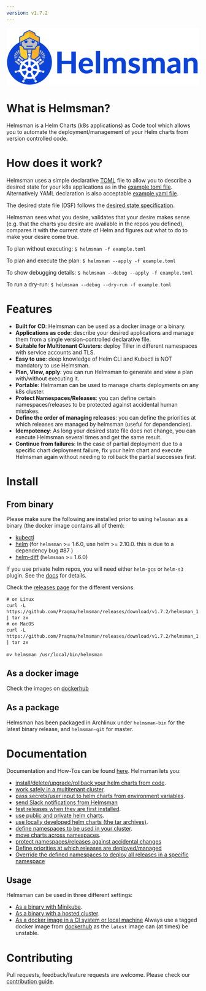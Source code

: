 ```yaml
---
version: v1.7.2
---
```


![helmsman-logo](docs/images/helmsman.png)

# What is Helmsman?

Helmsman is a Helm Charts (k8s applications) as Code tool which allows you to automate the deployment/management of your Helm charts from version controlled code.

# How does it work?

Helmsman uses a simple declarative [TOML](https://github.com/toml-lang/toml) file to allow you to describe a desired state for your k8s applications as in the [example toml file](https://github.com/Praqma/helmsman/blob/master/example.toml).
Alternatively YAML declaration is also acceptable [example yaml file](https://github.com/Praqma/helmsman/blob/master/example.yaml).

The desired state file (DSF) follows the [desired state specification](https://github.com/Praqma/helmsman/blob/master/docs/desired_state_specification.md).

Helmsman sees what you desire, validates that your desire makes sense (e.g. that the charts you desire are available in the repos you defined), compares it with the current state of Helm and figures out what to do to make your desire come true.

To plan without executing:
``` $ helmsman -f example.toml ```

To plan and execute the plan:
``` $ helmsman --apply -f example.toml ```

To show debugging details:
``` $ helmsman --debug --apply -f example.toml ```

To run a dry-run:
``` $ helmsman --debug --dry-run -f example.toml ```

# Features

- **Built for CD**: Helmsman can be used as a docker image or a binary.
- **Applications as code**: describe your desired applications and manage them from a single version-controlled declarative file.
- **Suitable for Multitenant Clusters**: deploy Tiller in different namespaces with service accounts and TLS.
- **Easy to use**: deep knowledge of Helm CLI and Kubectl is NOT mandatory to use Helmsman.
- **Plan, View, apply**: you can run Helmsman to generate and view a plan with/without executing it.
- **Portable**: Helmsman can be used to manage charts deployments on any k8s cluster.
- **Protect Namespaces/Releases**: you can define certain namespaces/releases to be protected against accidental human mistakes.
- **Define the order of managing releases**: you can define the priorities at which releases are managed by helmsman (useful for dependencies).
- **Idempotency**: As long your desired state file does not change, you can execute Helmsman several times and get the same result.
- **Continue from failures**: In the case of partial deployment due to a specific chart deployment failure, fix your helm chart and execute Helmsman again without needing to rollback the partial successes first.

# Install

## From binary

Please make sure the following are installed prior to using `helmsman` as a binary (the docker image contains all of them):

- [kubectl](https://github.com/kubernetes/kubectl)
- [helm](https://github.com/helm/helm) (for `helmsman` >= 1.6.0, use helm >= 2.10.0. this is due to a dependency bug #87 )
- [helm-diff](https://github.com/databus23/helm-diff) (`helmsman` >= 1.6.0)

If you use private helm repos, you will need either `helm-gcs` or `helm-s3` plugin. See the [docs](https://github.com/Praqma/helmsman/blob/master/docs/how_to/use_private_helm_charts.md) for details.


Check the [releases page](https://github.com/Praqma/Helmsman/releases) for the different versions.
```
# on Linux
curl -L https://github.com/Praqma/helmsman/releases/download/v1.7.2/helmsman_1.7.2_linux_amd64.tar.gz | tar zx
# on MacOS
curl -L https://github.com/Praqma/helmsman/releases/download/v1.7.2/helmsman_1.7.2_darwin_amd64.tar.gz | tar zx

mv helmsman /usr/local/bin/helmsman
```

## As a docker image
Check the images on [dockerhub](https://hub.docker.com/r/praqma/helmsman/tags/)

## As a package
Helmsman has been packaged in Archlinux under `helmsman-bin` for the latest binary release, and `helmsman-git` for master.

# Documentation

Documentation and How-Tos can be found [here](https://github.com/Praqma/helmsman/blob/master/docs/).
Helmsman lets you:

- [install/delete/upgrade/rollback your helm charts from code](https://github.com/Praqma/helmsman/blob/master/docs/how_to/manipulate_apps.md).
- [work safely in a multitenant cluster](https://github.com/Praqma/helmsman/blob/master/docs/how_to/multitenant_clusters_guide.md).
- [pass secrets/user input to helm charts from environment variables](https://github.com/Praqma/helmsman/blob/master/docs/how_to/pass_secrets_from_env_variables.md).
- [send Slack notifications from Helmsman](https://github.com/Praqma/helmsman/blob/master/docs/how_to/send_slack_notifications_from_helmsman.md)
- [test releases when they are first installed](https://github.com/Praqma/helmsman/blob/master/docs/how_to/test_charts.md).
- [use public and private helm charts](https://github.com/Praqma/helmsman/blob/master/docs/how_to/use_private_helm_charts.md).
- [use locally developed helm charts (the tar archives)](https://github.com/Praqma/helmsman/blob/master/docs/how_to/use_local_charts.md).
- [define namespaces to be used in your cluster](https://github.com/Praqma/helmsman/blob/master/docs/how_to/define_namespaces.md).
- [move charts across namespaces](https://github.com/Praqma/helmsman/blob/master/docs/how_to/move_charts_across_namespaces.md).
- [protect namespaces/releases against accidental changes](https://github.com/Praqma/helmsman/blob/master/docs/how_to/protect_namespaces_and_releases.md)
- [Define priorities at which releases are deployed/managed](https://github.com/Praqma/helmsman/blob/master/docs/how_to/use_the_priority_key.md)
- [Override the defined namespaces to deploy all releases in a specific namespace](https://github.com/Praqma/helmsman/blob/master/docs/how_to/override_defined_namespaces.md)


## Usage

Helmsman can be used in three different settings:

- [As a binary with Minikube](https://github.com/Praqma/helmsman/blob/master/docs/how_to/run_helmsman_with_minikube.md).
- [As a binary with a hosted cluster](https://github.com/Praqma/helmsman/blob/master/docs/how_to/run_helmsman_with_hosted_cluster.md).
- [As a docker image in a CI system or local machine](https://github.com/Praqma/helmsman/blob/master/docs/how_to/run_helmsman_in_ci.md) Always use a tagged docker image from [dockerhub](https://hub.docker.com/r/praqma/helmsman/) as the `latest` image can (at times) be unstable.


# Contributing

Pull requests, feedback/feature requests are welcome. Please check our [contribution guide](CONTRIBUTION.md).
